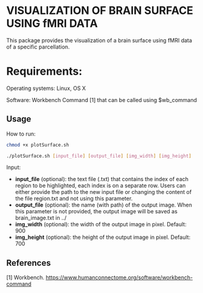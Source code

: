 # VISUALIZATION OF BRAIN SURFACE USING fMRI DATA

This package provides the visualization of a brain surface using fMRI data of a specific parcellation.

# Requirements:

Operating systems: Linux, OS X

Software: Workbench Command [1] that can be called using $wb_command

## Usage
How to run:
```bash
chmod +x plotSurface.sh

./plotSurface.sh [input_file] [output_file] [img_width] [img_height]
```

Input:
- **input_file** (optional): the text file (.txt) that contains the index of each region to be highlighted, each index is on a separate row. Users can either provide the path to the new input file or changing the content of the file region.txt and not using this parameter.
- **output_file** (optional): the name (with path) of the output image. When this parameter is not provided, the output image will be saved as brain_image.txt in ../
- **img_width** (optional): the width of the output image in pixel. Default: 900
- **img_height** (optional): the height of the output image in pixel. Default: 700

## References

[1] Workbench. https://www.humanconnectome.org/software/workbench-command
